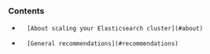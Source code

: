<!-- usedin: [ _legacy_docker/Databases/elasticsearch-scaling-v1.md, _maestro/Databases/elasticsearch-scaling-v1.md, _node/Databases/elasticsearch-scaling-v1.md, _rails/databases/elasticsearch-scaling-v1.md] -->


### Contents

*		[About scaling your Elasticsearch cluster](#about)
*		[General recommendations](#recommendations)

